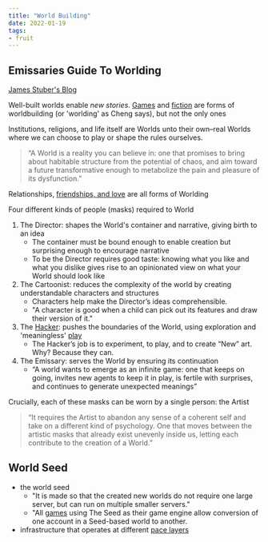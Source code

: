 ```yaml
---
title: "World Building"
date: 2022-01-19
tags:
- fruit
---
```


## Emissaries Guide To Worlding
[James Stuber's Blog](https://jamesstuber.com/emissaries/)

Well-built worlds enable *new stories*. [Games](thoughts/games.md) and [fiction](thoughts/fiction.md) are forms of worldbuilding (or 'worlding' as Cheng says), but not the only ones

Institutions, religions, and life itself are Worlds unto their own–real Worlds where we can choose to play or shape the rules ourselves.

> “A World is a reality you can believe in: one that promises to bring about habitable structure from the potential of chaos, and aim toward a future transformative enough to metabolize the pain and pleasure of its dysfunction.”

Relationships, [friendships, and love](thoughts/friendship.md) are all forms of Worlding

Four different kinds of people (masks) required to World
1. The Director: shapes the World's container and narrative, giving birth to an idea
	- The container must be bound enough to enable creation but surprising enough to encourage narrative
	- To be the Director requires good taste: knowing what you like and what you dislike gives rise to an opinionated view on what your World should look like
2. The Cartoonist: reduces the complexity of the world by creating understandable characters and structures
	- Characters help make the Director’s ideas comprehensible.
	- "A character is good when a child can pick out its features and draw their version of it."
3. The [Hacker](thoughts/Hackers.md): pushes the boundaries of the World, using exploration and 'meaningless' [play](thoughts/play.md)
	- The Hacker’s job is to experiment, to play, and to create “New” art. Why? Because they can.
4. The Emissary: serves the World by ensuring its continuation
	- “A world wants to emerge as an infinite game: one that keeps on going, invites new agents to keep it in play, is fertile with surprises, and continues to generate unexpected meanings”

Crucially, each of these masks can be worn by a single person: the Artist

> “It requires the Artist to abandon any sense of a coherent self and take on a different kind of psychology. One that moves between the artistic masks that already exist unevenly inside us, letting each contribute to the creation of a World.”


## World Seed
-  the world seed
	-  "It is made so that the created new worlds do not require one large server, but can run on multiple smaller servers."
	-  "All [games](thoughts/games.md) using The Seed as their game engine allow conversion of one account in a Seed-based world to another.
-  infrastructure that operates at different [pace layers](thoughts/pace%20layers.md)